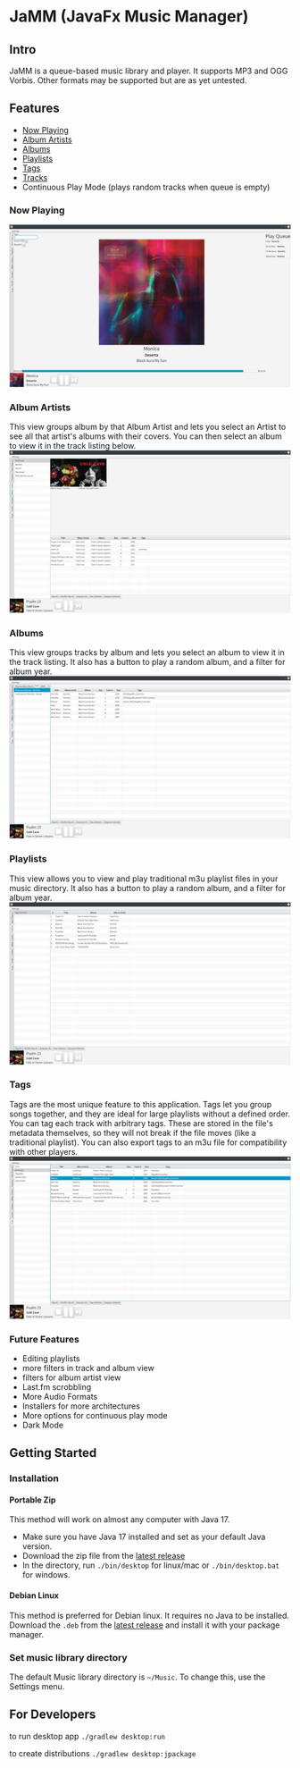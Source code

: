 # JaMM (JavaFx Music Manager)
## Intro
JaMM is a queue-based music library and player. 
It supports MP3 and OGG Vorbis. 
Other formats may be supported but are as yet untested.

## Features

- [Now Playing](#now-playing)
- [Album Artists](#album-artists)
- [Albums](#albums)
- [Playlists](#playlists)
- [Tags](#tags)
- [Tracks](#tracks)
- Continuous Play Mode (plays random tracks when queue is empty)

### Now Playing
![Now Playing Interface](docs/NowPlaying.png)

### Album Artists
This view groups album by that Album Artist and lets you select an Artist to see all that artist's albums with their covers.
You can then select an album to view it in the track listing below.
![Album Artist Interface](docs/AlbumArtists.png)

### Albums
This view groups tracks by album and lets you select an album to view it in the track listing.
It also has a button to play a random album, and a filter for album year.
![Album Interface](docs/Albums.png)

### Playlists
This view allows you to view and play traditional m3u playlist files in your music directory.
It also has a button to play a random album, and a filter for album year.
![Album Interface](docs/Playlists.png)

### Tags
Tags are the most unique feature to this application.
Tags let you group songs together, and they are ideal for large playlists without a defined order.
You can tag each track with arbitrary tags. These are stored in the file's metadata themselves, 
so they will not break if the file moves (like a traditional playlist).
You can also export tags to an m3u file for compatibility with other players.
![Tag Interface](docs/Tags.png)

### Future Features

- Editing playlists
- more filters in track and album view
- filters for album artist view
- Last.fm scrobbling
- More Audio Formats
- Installers for more architectures
- More options for continuous play mode
- Dark Mode

## Getting Started

### Installation

#### Portable Zip
This method will work on almost any computer with Java 17.
- Make sure you have Java 17 installed and set as your default Java version.
- Download the zip file from the [latest release](https://github.com/wakingrufus/JaMM/releases/latest)
- In the directory, run `./bin/desktop` for linux/mac or `./bin/desktop.bat` for windows.

#### Debian Linux
This method is preferred for Debian linux. It requires no Java to be installed.
Download the `.deb` from the [latest release](https://github.com/wakingrufus/JaMM/releases/latest) and install it with your package manager.

### Set music library directory
The default Music library directory is `~/Music`. To change this, use the Settings menu.

## For Developers

to run desktop app `./gradlew desktop:run`

to create distributions `./gradlew desktop:jpackage`